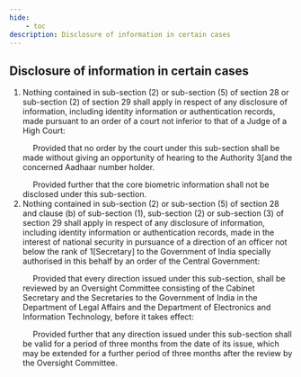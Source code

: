 ```yaml
---
hide:
    - toc
description: Disclosure of information in certain cases
---
```


## Disclosure of information in certain cases

1. Nothing contained in sub-section (2) or sub-section (5) of section 28 or sub-section (2) of section 29 shall apply in respect of any disclosure of information, including identity information or authentication records, made pursuant to an order of a court not inferior to that of a Judge of a High Court: </p>&emsp; Provided that no order by the court under this sub-section shall be made without giving an opportunity of hearing to the Authority 3[and the concerned Aadhaar number holder. </p>&emsp; Provided further that the core biometric information shall not be disclosed under this sub-section.
2. Nothing contained in sub-section (2) or sub-section (5) of section 28 and clause (b) of sub-section (1), sub-section (2) or sub-section (3) of section 29 shall apply in respect of any disclosure of information, including identity information or authentication records, made in the interest of national security in pursuance of a direction of an officer not below the rank of 1[Secretary] to the Government of India specially authorised in this behalf by an order of the Central Government: </p> &emsp; Provided that every direction issued under this sub-section, shall be reviewed by an Oversight Committee consisting of the Cabinet Secretary and the Secretaries to the Government of India in the Department of Legal Affairs and the Department of Electronics and Information Technology, before it takes effect: </p>&emsp; Provided further that any direction issued under this sub-section shall be valid for a period of three months from the date of its issue, which may be extended for a further period of three months after the review by the Oversight Committee.
